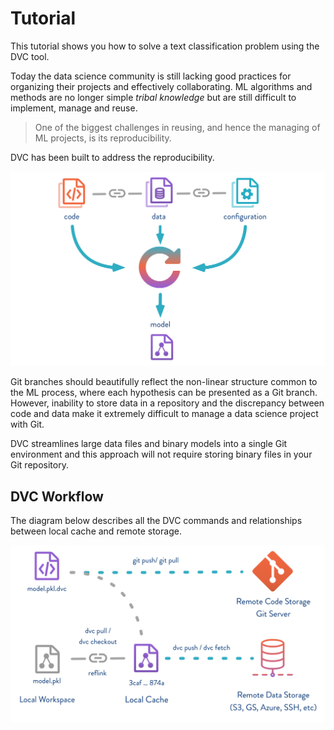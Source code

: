 # Tutorial

This tutorial shows you how to solve a text classification problem using the DVC
tool.

Today the data science community is still lacking good practices for organizing
their projects and effectively collaborating. ML algorithms and methods are no
longer simple _tribal knowledge_ but are still difficult to implement, manage
and reuse.

> One of the biggest challenges in reusing, and hence the managing of ML
> projects, is its reproducibility.

DVC has been built to address the reproducibility.

![](/static/img/reproducibility.png)

Git branches should beautifully reflect the non-linear structure common to the
ML process, where each hypothesis can be presented as a Git branch. However,
inability to store data in a repository and the discrepancy between code and
data make it extremely difficult to manage a data science project with Git.

DVC streamlines large data files and binary models into a single Git environment
and this approach will not require storing binary files in your Git repository.

## DVC Workflow

The diagram below describes all the DVC commands and relationships between local
cache and remote storage.

![](/static/img/flow-large.png)
